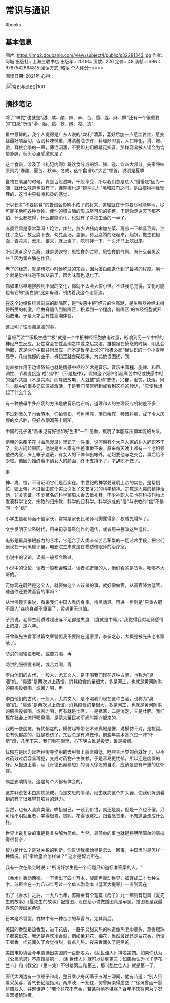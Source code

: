# 常识与通识
#books 
## 基本信息

图片::https://img2.doubanio.com/view/subject/l/public/s32281343.jpg
作者:: 阿城
出版社:: 上海三联书店
出版年:: 2019年
页数:: 226
定价:: 48
装帧:: 
ISBN:: 9787542664815
阅读方式::略读
个人评分::⭐⭐⭐⭐  
阅读日期::2021年
心得::

 [![常识与通识}|100](https://img2.doubanio.com/view/subject/l/public/s32281343.jpg )

## 摘抄笔记

除了"味觉"也就是"甜、咸、酸、辣、辛、苦、膻、腥、麻、鲜"还有一个很重要的"口感"所谓"滑、脆、黏、软、嫩、凉、烫"

鱼中最鲜的，我个人觉得是广东人说的"龙利"清蒸，蒸好后加一点葱丝姜丝，葱姜丝最好顺丝切，否则料味微重，淋清酱油少许，料理好即食，入口即化，滑、嫩、烫，耳根会嗡的一声，薄泪洇濡，不要即刻用眼睛觅知音，那样容易被人误会为含情脉脉，低头心里感激就是了

这个食谱，涉及了《礼记内则》将饮食分成的饭、膳、馐、饮四大部分。先秦将味原则为"春酸、夏苦、秋辛、冬咸，这个食谱以"大苦"领首，说明是夏季

食物在嘴里的时候，真是百般滋味，千般享受，所以我们总是劝人"慢慢吃"因为一咽，就什么味道也没有了，连辣椒也是"辣两头儿"嘴和肛门之间，是由植物神经管理的，这当中只有凉和烫的感觉，

所以长辈"不要挑食"的告诫会影响小孩子的将来，道理就在于你要尽可能早地，尽可能多地吃各种食物，使你的蛋白酶的形成尽可能的完整，于是你走遍天下都不怕，什么都吃得，什么都能消化，也就有了幸福生活的一半了。

麻婆豆腐是家常菜呀！炝油，炸盐，煎少许猪肉末加冬菜、再煎一下郫县豆瓣，油红了之后，放豆腐下去，勾兑高汤，盖锅。待豆腐腾的涨起来，起锅，撒生花椒面，青蒜末，葱末，姜末，就上桌了，吃时拌一下，一头汗马上吃出来。

所以思乡这个东西，就是思饮食，思饮食的过程，思饮食的气氛。为什么会思这些？因为蛋白酶在作怪。

老了的标志，就是想吃小时侯吃过的东西，因为蛋白酶退化到了最初的程度。另一个就是觉得味道不如从前了，因为味蕾也退化了。

你如果尽早地接触到不同的文化，你就不太会大惊小怪。不过我总觉得，文化可能也有它的"蛋白酶"比如母语，制约着我这个老盲流。

在这个边缘系统最前端的脑隔区，是"快感中枢"经典的性高潮，是生殖器神经末梢将所受的刺激，经由脊髓传到脑隔区，积累到一个程度，脑隔区 的神经细胞就开始放电，于是人才会有性高潮体验。

这证明了性高潮是脑的事，

"喜极而泣""乐极生悲""极"就是一个中枢神经细胞放电过量，影响到另一个中枢的神经产生反应。女性常会在性高潮之中或之后哭泣，雄猿猴在愤怒的时候，阴茎会勃起，这是两个中枢共同反应，而不是哲学上说的"物极必反"我认识的一个小提琴高手，凡拉忧郁的曲子，裤档里就会硬起来，为此他很困扰，我

能直接作用于边缘系统也就是情感中枢的艺术是音乐。音乐由音程、旋律、和声、调性、节奏直接造 成"频律"（不是旋律），假如这个频律引起痛苦中枢或快感中枢的强烈共振（不是共鸣）而导致放电，人就被"感动"悲伤，兴奋，沮丧，快活。同时，脑中的很多记忆区被激活，于是我们常常听到或看到这样的倾诉，"它使我想起了什么什么

有一种使母牛多产奶的方法是放音乐给它听，道理和人的生理反应机制差不多

不过刺激久了也会麻木，仰拍青松，号角嘹亮，落日余辉，琴音抖颤，成了令人厌烦的文艺腔，只好点烟沏茶上厕所。

中国的孔子说"吾未见有好德如好色者"一针见血，挑明了本能与压抑本能的关系。

清朝的采蘅子在《虫鸣漫录》里记了一件事，说河南有个大户人家的仆人辞职不干了，别人问起原因，他说是主人家有件差事做不来。原来每天晚上都有一个老妇领他进内室，床上帐子遮蔽，有女人的下体伸出帐外，老妇要他与之交合，事后给不少钱。他因为始终看不到女人的颜面，终于支持不了，才辞职不做了。

事

神、鬼、怪，不可证明它们是否实在。中世纪的神学要证明上帝的实在，是帮倒忙，毁上帝，不过倒由这个实证引发了文艺复兴的科学精神。宗教是人类的精神活动，非关实证。不少著名的科学家周末会去做礼拜，不少神职人员也在科技刊物上发表科学论文，宗教的归宗教，科学的归科学。科学造成的"信"与宗教的"信"不是同一个"信"

小学生信老师而不信家长，常常是家长比老师马脚露得多，权威先塌掉了。

文字发明于父系时代，用来记录母系创作的遗传，或者用来篡改这种遗传。

电影是最具催眠威力的艺术，它组合了人类辛辛苦苦积累的一切艺术手段，把它们展现在一间黑屋子里，电影院生来就是在模仿催眠师的治疗室。

小说中的议论，读者一般都会略过。

小说中的议论，读者一般都会略过。读者如逛街的人，他们看的是货色，吆喝不大听的。

可你现在既然是这个人，就要做这个人该做的事，就好像做官，从高官降为低官，难道你还要做高官的事吗？"

从世俗现实来说，看来我们中国人看肉身重，待灵魂轻。再进一步则是"只重衣冠不重人"连肉身都不重要了，灵魂更无价值。

子贡说，老师生前讲过超出与不足都是失度 （度就是中庸），我觉得我对老师感情上的度，是六年。

汪曾祺先生曾写过篇文章警惕我不要陷在道家里，拳拳之心，大概是被光头老者蒙蔽了。

防洪的服徭役者喝，或苦力喝，再

防洪的服徭役者喝，或苦力喝，再

李白他们的古代，一般人，尤其文人，是不喝我们现在这种白酒，也称为"臭酒"的。"臭酒"是两次以上蒸馏，消耗粮食的量很大，多是河工，也就是黄河防洪的服徭役者喝，或苦力喝，再

李白他们的古代，一般人，尤其文人，是不喝我们现在这种白酒，也称为"臭酒"的。"臭酒"是两次以上蒸馏，消耗粮食的量很大，多是河工，也就是黄河防洪的服徭役者喝，或苦力喝，再有就是土匪，一是抵寒，二是消乏，三是壮胆。我们现在社会上流行喝臭酒，是清末至民初军阀时期兴起来的，

我的一些朋友，有忧郁症的，模仿起寒带艺术来真地是像，说模仿不对，是投契。没有忧郁症的，就是模仿了，东西总是有点做作。前些年美术圈兴过一阵"怀斯"风，几年下来，我们看在眼里，心下明白谁是投契，谁是投机。

忧郁症是因为起神经传导作用的去甲肾上腺素降低，吃些三环类的药就好了，只不过药效过后容易再犯，变成对药物产生依赖，于是容易更忧郁，所以还是度假的好。从报道上看，写《哥德巴赫猜想》的诗人徐迟的自杀，应该是患有严重的忧郁症。

病症影响情绪，这是每个人都有体会的，

这并非说艺术由疾病造成，而是文思的情绪，经由疾病这个扩大器，使我们听到看到的有了很难望其项背的魅力。

当然，也有人装疯卖傻，哄抬自己，一谈到价钱，疯还是疯，但是一点也不傻。只可怜不明就里者，学得很累，钱呢，花得很冤枉。跟着感觉走，不知道会走成什么样。

世界上最复杂的事是将复杂解为简单。当然，最简单的事也就是将明明简单的事搞得很复杂，

智力是什么？是对关系的判断。你告诉我秦始皇是怎么一回事，中国当时是怎样一种情况，问"秦始皇会怎样做？" 这才是智力所在。

我有一次在聚会时说："所谓好学生是一个问题只知道标准答案的人。"

《香水》轰动西德，一下卖出了四十万本，旋即再轰动世界，被译成二十七种文字。苏斯金在一九八四年写过一个单人剧剧本《低音大提琴》一直到现在

出了《香水》之后，一九八七年，苏斯金有个短篇《鸽子》九一年则有短篇《夏先生的故事》《夏先生的故事》配插图，现在给小说做插图真是罕见，插图者是我最喜欢的漫画家桑佩

日本是冷香型，竹林中有一种苦凉的草香气，尤其雨后。

美国的香型是热香型，进干花店，一股子又甜又热的味道像热毛巾裹头，熏得眼珠子都突出来。我还是喜欢冷香型，例如茉莉花，梅花，当然最好还是兰花香，所谓王者香。桂花闻久了会觉得甜，有点儿热。夜来香闻久了是臭的。

美国电影协会今年票选出美国的一百部名片，《乱世佳人》排名第四。如果你认为《公民凯恩》不应该排第一，《乱世佳人》就可以排到第三；如果你认为《卡萨布兰卡》和《教父》（第一集）不够排第二和第三，那《乱世佳人》就是第一了。

唐代太湖边有一位船子和尚，整日乘小舟闲荡于五湖三泖间，他有诗道：“别人只看采芙蓉，香气长粘绕指风。两岸映，一船红，何曾解染得虚空？”徐渭曾画一墨荷赠友人，并题诗道：“若个荷花不有香，若条荷柄不堪觞？百年不饮将何为？况直双槽琥珀黄。